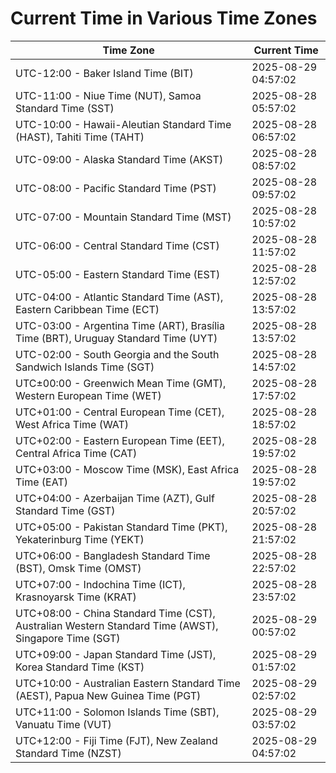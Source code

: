 # Current Time in Various Time Zones

| Time Zone | Current Time |
|-----------|--------------|
| UTC-12:00 - Baker Island Time (BIT) | 2025-08-29 04:57:02 |
| UTC-11:00 - Niue Time (NUT), Samoa Standard Time (SST) | 2025-08-28 05:57:02 |
| UTC-10:00 - Hawaii-Aleutian Standard Time (HAST), Tahiti Time (TAHT) | 2025-08-28 06:57:02 |
| UTC-09:00 - Alaska Standard Time (AKST) | 2025-08-28 08:57:02 |
| UTC-08:00 - Pacific Standard Time (PST) | 2025-08-28 09:57:02 |
| UTC-07:00 - Mountain Standard Time (MST) | 2025-08-28 10:57:02 |
| UTC-06:00 - Central Standard Time (CST) | 2025-08-28 11:57:02 |
| UTC-05:00 - Eastern Standard Time (EST) | 2025-08-28 12:57:02 |
| UTC-04:00 - Atlantic Standard Time (AST), Eastern Caribbean Time (ECT) | 2025-08-28 13:57:02 |
| UTC-03:00 - Argentina Time (ART), Brasília Time (BRT), Uruguay Standard Time (UYT) | 2025-08-28 13:57:02 |
| UTC-02:00 - South Georgia and the South Sandwich Islands Time (SGT) | 2025-08-28 14:57:02 |
| UTC±00:00 - Greenwich Mean Time (GMT), Western European Time (WET) | 2025-08-28 17:57:02 |
| UTC+01:00 - Central European Time (CET), West Africa Time (WAT) | 2025-08-28 18:57:02 |
| UTC+02:00 - Eastern European Time (EET), Central Africa Time (CAT) | 2025-08-28 19:57:02 |
| UTC+03:00 - Moscow Time (MSK), East Africa Time (EAT) | 2025-08-28 19:57:02 |
| UTC+04:00 - Azerbaijan Time (AZT), Gulf Standard Time (GST) | 2025-08-28 20:57:02 |
| UTC+05:00 - Pakistan Standard Time (PKT), Yekaterinburg Time (YEKT) | 2025-08-28 21:57:02 |
| UTC+06:00 - Bangladesh Standard Time (BST), Omsk Time (OMST) | 2025-08-28 22:57:02 |
| UTC+07:00 - Indochina Time (ICT), Krasnoyarsk Time (KRAT) | 2025-08-28 23:57:02 |
| UTC+08:00 - China Standard Time (CST), Australian Western Standard Time (AWST), Singapore Time (SGT) | 2025-08-29 00:57:02 |
| UTC+09:00 - Japan Standard Time (JST), Korea Standard Time (KST) | 2025-08-29 01:57:02 |
| UTC+10:00 - Australian Eastern Standard Time (AEST), Papua New Guinea Time (PGT) | 2025-08-29 02:57:02 |
| UTC+11:00 - Solomon Islands Time (SBT), Vanuatu Time (VUT) | 2025-08-29 03:57:02 |
| UTC+12:00 - Fiji Time (FJT), New Zealand Standard Time (NZST) | 2025-08-29 04:57:02 |
